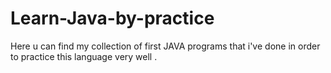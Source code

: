 # Learn-Java-by-practice
Here u can find my collection of first JAVA programs that i've done in order to practice this language very well .
